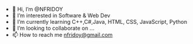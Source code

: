 - 👋 Hi, I’m @NFRIDOY
- 👀 I’m interested in Software & Web Dev
- 🌱 I’m currently learning C++,C#,Java, HTML, CSS, JavaScript, Python
- 💞️ I’m looking to collaborate on ...
- 📫 How to reach me nfridoy@gmail.com

<!---
NFRIDOY/NFRIDOY is a ✨ special ✨ repository because its `README.md` (this file) appears on your GitHub profile.
You can click the Preview link to take a look at your changes.
--->
